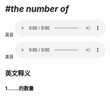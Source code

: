 # ***\#the number of*** 
英音
<audio src="./media/the number of1_AAC.aac" controls="controls"></audio>

美音
<audio src="./media/the number of2_AAC.aac" controls="controls"></audio>



  

英文释义
---
### 1.**……的数量**  



